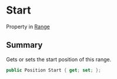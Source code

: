 # Start

Property in [Range](broken-reference)

## Summary

Gets or sets the start position of this range.

```csharp
public Position Start { get; set; };
```
